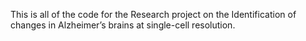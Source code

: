 This is all of the code for the Research project on the Identification of changes in Alzheimer’s brains at single-cell resolution.
